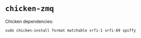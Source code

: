 

# `chicken-zmq`

Chicken dependencies:

```shell
sudo chicken-install format matchable srfi-1 srfi-69 spiffy
```
